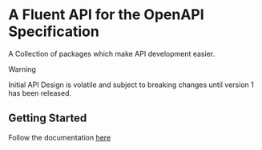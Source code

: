 # A Fluent API for the OpenAPI Specification

A Collection of packages which make API development easier.

> [!WARNING]  
> Initial API Design is volatile and subject to breaking changes until version 1 has been released.

## Getting Started

Follow the documentation [here](https://stoneliucs.github.io/fluid-oas/)
